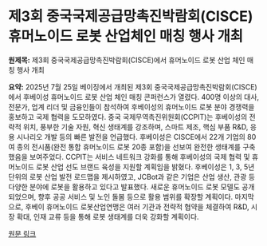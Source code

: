 # 제3회 중국국제공급망촉진박람회(CISCE) 휴머노이드 로봇 산업체인 매칭 행사 개최

**원제목:** 제3회 중국국제공급망촉진박람회(CISCE)에서 휴머노이드 로봇 산업 체인 매칭 행사 개최

**요약:** 2025년 7월 25일 베이징에서 개최된 제3회 중국국제공급망촉진박람회(CISCE)에서 후베이성 휴머노이드 로봇 산업 체인 매칭 콘퍼런스가 열렸다.  400명 이상의 대사, 전문가, 업계 리더 및 금융인들이 참석하여 후베이성의 휴머노이드 로봇 분야 경쟁력을 홍보하고 국제 협력을 도모하였다.  중국 국제무역촉진위원회(CCPIT)는 후베이성의 전략적 위치, 풍부한 기술 자원, 혁신 생태계를 강조하며, 스마트 제조, 핵심 부품 R&D, 응용 시나리오 개발 등의 빠른 발전을 언급했다.  후베이성은 CISCE에서 22개 기업의 80여 종의 전시품(완전 통합 휴머노이드 로봇 20종 포함)을 선보여 완전한 생태계를 구축했음을 보여주었다.  CCPIT는 서비스 네트워크 강화를 통해 후베이성의 국제 협력 및 휴머노이드 로봇 산업 선도 브랜드 육성을 지원할 계획임을 밝혔다.  후베이성은 1, 3, 5년 단위의 로봇 산업 발전 로드맵을 제시하였고, JCBot과 같은 기업은 산업 생산, 관광 등 다양한 분야에 로봇을 활용하고 있다고 발표했다.  새로운 휴머노이드 로봇 모델도 공개되었으며, 향후 공공 서비스 및 노인 돌봄 등으로 활용 범위를 확장할 계획이다.  마지막으로, 후베이 휴머노이드 로봇산업연맹은 여러 기관과 전략적 협약을 체결하여 R&D, 시장 확대, 인재 교류 등을 통해 로봇 생태계를 더욱 강화할 계획이다.

[원문 링크](https://zdnet.co.kr/view/?no=20250725201004)
